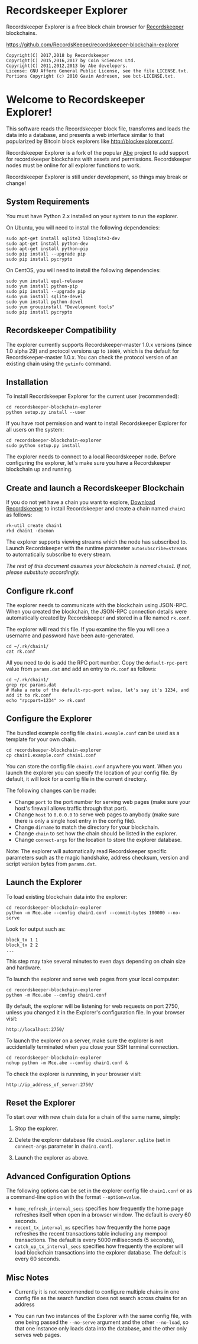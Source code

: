 Recordskeeper Explorer
===================

Recordskeeper Explorer is a free block chain browser for [Recordskeeper](http://recordskeeper.co/) blockchains.

https://github.com/RecordsKeeper/recordskeeper-blockchain-explorer
    
    Copyright(C) 2017,2018 by Recordskeeper
    Copyright(C) 2015,2016,2017 by Coin Sciences Ltd.
    Copyright(C) 2011,2012,2013 by Abe developers.
    License: GNU Affero General Public License, see the file LICENSE.txt.
    Portions Copyright (c) 2010 Gavin Andresen, see bct-LICENSE.txt.


Welcome to Recordskeeper Explorer!
===============================

This software reads the Recordskeeper block file, transforms and loads the
data into a database, and presents a web interface similar to that
popularized by Bitcoin block explorers like http://blockexplorer.com/.

Recordskeeper Explorer is a fork of the popular [Abe](https://github.com/bitcoin-abe/bitcoin-abe) project to add support for recordskeeper blockchains with assets and permissions.  Recordskeeper nodes must be online for all explorer functions to work.

Recordskeeper Explorer is still under development, so things may break or change!


System Requirements
-------------------

You must have Python 2.x installed on your system to run the explorer.

On Ubuntu, you will need to install the following dependencies:

    sudo apt-get install sqlite3 libsqlite3-dev
    sudo apt-get install python-dev
    sudo apt-get install python-pip
    sudo pip install --upgrade pip
    sudo pip install pycrypto

On CentOS, you will need to install the following dependencies:

    sudo yum install epel-release
    sudo yum install python-pip
    sudo pip install --upgrade pip
    sudo yum install sqlite-devel
    sudo yum install python-devel
    sudo yum groupinstall "Development tools"
    sudo pip install pycrypto


Recordskeeper Compatibility
------------------------

The explorer currently supports Recordskeeper-master 1.0.x versions (since 1.0 alpha 29) and protocol versions up to `10009`, which is the default for Recordskeeper-master 1.0.x. You can check the protocol version of an existing chain using the `getinfo` command.


Installation
------------

To install Recordskeeper Explorer for the current user (recommended):

    cd recordskeeper-blockchain-explorer
    python setup.py install --user

If you have root permission and want to install Recordskeeper Explorer for all users on the system:

    cd recordskeeper-blockchain-explorer
    sudo python setup.py install

The explorer needs to connect to a local Recordskeeper node.  Before configuring the explorer, let's make sure you have a Recordskeeper blockchain up and running.


Create and launch a Recordskeeper Blockchain
-----------------------------------------

If you do not yet have a chain you want to explore, [Download Recordskeeper](http://recordskeeper.co/) to install Recordskeeper and create a chain named ````chain1```` as follows:

    rk-util create chain1
    rkd chain1 -daemon

The explorer supports viewing streams which the node has subscribed to.  Launch Recordskeeper with the runtime parameter ````autosubscribe=streams```` to automatically subscribe to every stream.

_The rest of this document assumes your blockchain is named ````chain1````. If not, please substitute accordingly._


Configure rk.conf
-------------------------

The explorer needs to communicate with the blockchain using JSON-RPC.  When you created the blockchain, the JSON-RPC connection details were automatically created by Recordskeeper and stored in a file named ````rk.conf````.

The explorer will read this file. If you examine the file you will see a username and password have been auto-generated.

    cd ~/.rk/chain1/
    cat rk.conf

All you need to do is add the RPC port number. Copy the ````default-rpc-port```` value from ````params.dat```` and add an entry to ````rk.conf```` as follows:

    cd ~/.rk/chain1/
    grep rpc params.dat
    # Make a note of the default-rpc-port value, let's say it's 1234, and add it to rk.conf
    echo "rpcport=1234" >> rk.conf


Configure the Explorer
----------------------

The bundled example config file ````chain1.example.conf```` can be used as a template for your own chain.

    cd recordskeeper-blockchain-explorer
    cp chain1.example.conf chain1.conf

You can store the config file ````chain1.conf```` anywhere you want. When you launch the explorer you can specify the location of your config file. By default, it will look for a config file in the current directory.

The following changes can be made:

* Change ````port```` to the port number for serving web pages (make sure your host's firewall allows traffic through that port).
* Change ````host```` to ````0.0.0.0```` to serve web pages to anybody (make sure there is only a single host entry in the config file).
* Change ````dirname```` to match the directory for your blockchain.
* Change ````chain```` to set how the chain should be listed in the explorer.
* Change ````connect-args```` for the location to store the explorer database.

Note: The explorer will automatically read Recordskeeper specific parameters such as the magic handshake, address checksum, version and script version bytes from ````params.dat````.


Launch the Explorer
-------------------

To load existing blockchain data into the explorer:

    cd recordskeeper-blockchain-explorer
    python -m Mce.abe --config chain1.conf --commit-bytes 100000 --no-serve

Look for output such as:

    block_tx 1 1
    block_tx 2 2
    ...

This step may take several minutes to even days depending on chain size and hardware.

To launch the explorer and serve web pages from your local computer:

    cd recordskeeper-blockchain-explorer
    python -m Mce.abe --config chain1.conf

By default, the explorer will be listening for web requests on port 2750, unless you changed it in the Explorer's configuration file.  In your browser visit:

    http://localhost:2750/

To launch the explorer on a server, make sure the explorer is not accidentally terminated when you close your SSH terminal connection.

    cd recordskeeper-blockchain-explorer
    nohup python -m Mce.abe --config chain1.conf &

To check the explorer is runnning, in your browser visit:

    http://ip_address_of_server:2750/


Reset the Explorer
------------------

To start over with new chain data for a chain of the same name, simply:

1. Stop the explorer.

2. Delete the explorer database file ````chain1.explorer.sqlite```` (set in ````connect-args```` parameter in ````chain1.conf````).

3. Launch the explorer as above.


Advanced Configuration Options
------------------------------

The following options can be set in the explorer config file ````chain1.conf```` or as a command-line option with the format ````--option=value````.

* ````home_refresh_interval_secs```` specifies how frequently the home page refreshes itself when open in a browser window.  The default is every 60 seconds.
* ````recent_tx_interval_ms```` specifies how frequently the home page refreshes the recent transactions table including any mempool transactions.  The default is every 5000 milliseconds (5 seconds),
* ````catch_up_tx_interval_secs```` specifies how frequently the explorer will load blockchain transactions into the explorer database.  The default is every 60 seconds.


Misc Notes
----------
* Currently it is not recommended to configure multiple chains in one config file as the search function does not search across chains for an address

* You can run two instances of the Explorer with the same config file, with one being passed the ````--no-serve```` argument and the other ````--no-load````, so that one instance only loads data into the database, and the other only serves web pages.
